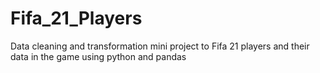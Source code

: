 # Fifa_21_Players
Data cleaning and transformation mini project to Fifa 21 players and their data in the game
using python and pandas 
